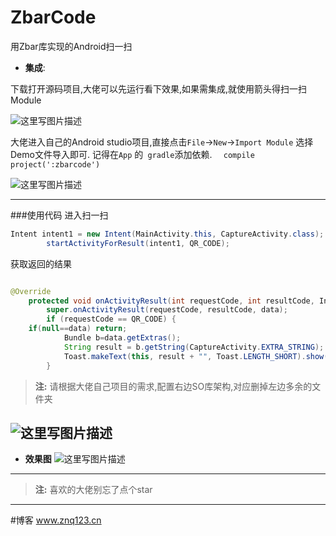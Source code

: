 # ZbarCode
用Zbar库实现的Android扫一扫
 - **集成**: 

下载打开源码项目,大佬可以先运行看下效果,如果需集成,就使用箭头得扫一扫Module
 
![这里写图片描述](https://github.com/zybieku/ZbarCode/blob/master/image/demo.png)

大佬进入自己的Android studio项目,直接点击``File``->``New``->``Import Module`` 选择Demo文件导入即可.
记得在``App`` 的`` gradle``添加依赖. ``  compile project(':zbarcode')``  

![这里写图片描述](http://img.blog.csdn.net/20161127170654974)


----------



###使用代码
 进入扫一扫
``` java
Intent intent1 = new Intent(MainActivity.this, CaptureActivity.class);
        startActivityForResult(intent1, QR_CODE);
```
获取返回的结果
``` java

@Override
    protected void onActivityResult(int requestCode, int resultCode, Intent data) {
        super.onActivityResult(requestCode, resultCode, data);
        if (requestCode == QR_CODE) {
	if(null==data) return;
            Bundle b=data.getExtras();
            String result = b.getString(CaptureActivity.EXTRA_STRING);
            Toast.makeText(this, result + "", Toast.LENGTH_SHORT).show();
        }
```
> **注:** 请根据大佬自己项目的需求,配置右边SO库架构,对应删掉左边多余的文件夹

![这里写图片描述](https://github.com/zybieku/ZbarCode/blob/master/image/ndk.png)
----------
- **效果图**
![这里写图片描述](https://github.com/zybieku/ZbarCode/blob/master/image/GIF.gif)

----------

> **注:** 喜欢的大佬别忘了点个star

----------
#博客  www.znq123.cn